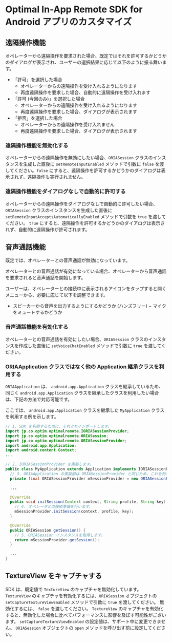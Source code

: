 # Optimal In-App Remote SDK for Android アプリのカスタマイズ

## 遠隔操作機能
オペレーターから遠隔操作を要求された場合、既定ではそれを許可するかどうかのダイアログが表示され、ユーザーの選択結果に応じて以下のように振る舞います。

  - 「許可」を選択した場合
    - オペレーターからの遠隔操作を受け入れるようになります
    - 再度遠隔操作を要求した場合、自動的に遠隔操作を受け入れます
  - 「許可 (今回のみ)」を選択した場合
    - オペレーターからの遠隔操作を受け入れるようになります
    - 再度遠隔操作を要求した場合、ダイアログが表示されます
  - 「拒否」を選択した場合
    - オペレーターからの遠隔操作を受け入れません
    - 再度遠隔操作を要求した場合、ダイアログが表示されます

### 遠隔操作機能を無効化する
オペレーターからの遠隔操作を無効にしたい場合、`ORIASession` クラスのインスタンスを生成した直後に `setRemoteInputEnabled` メソッドで引数に `false` を渡してください。`false` にすると、遠隔操作を許可するかどうかのダイアログは表示されず、遠隔操作も実行されません。

### 遠隔操作機能をダイアログなしで自動的に許可する
オペレーターからの遠隔操作をダイアログなしで自動的に許可したい場合、`ORIASession` クラスのインスタンスを生成した直後に `setRemoteInputAcceptsAutomaticallyEnabled` メソッドで引数を `true` を渡してください。 `true` にすると、遠隔操作を許可するかどうかのダイアログは表示されず、自動的に遠隔操作が許可されます。

## 音声通話機能
既定では、オペレーターとの音声通話が無効になっています。

オペレーターとの音声通話が有効になっている場合、オペレーターから音声通話を要求されると音声通話を開始します。

ユーザーは、オペレーターとの接続中に表示されるアイコンをタップすると開くメニューから、必要に応じて以下を調整できます。

- スピーカーから音声を出力するようにするかどうか (ハンズフリー)
− マイクをミュートするかどうか

### 音声通話機能を有効化する
オペレーターとの音声通話を有効にしたい場合、`ORIASession` クラスのインスタンスを作成した直後に `setVoiceChatEnabled` メソッドで引数に `true` を渡してください。

### ORIAApplication クラスではなく他の Application 継承クラスを利用する
`ORIAApplication` は、 `android.app.Application` クラスを継承しているため、同じく `android.app.Application` クラスを継承したクラスを利用したい場合は、下記の方法で対応可能です。

ここでは、 `android.app.Application` クラスを継承した `MyApplication` クラスを利用する例を示します。

```MyApplication.java
// 1. SDK を利用するために、それぞれインポートします。
import jp.co.optim.optimalremote.IORIASessionProvider;
import jp.co.optim.optimalremote.ORIASession;
import jp.co.optim.optimalremote.ORIASessionProvider;
import android.app.Application;
import android.content.Context;
...

// 2. IORIASessionProvider を実装します。
public class MyApplication extends Application implements IORIASessionProvider {
  // 3. ORIAApplication の実装部は ORIASessionProvider と同じため、これを利用します。
  private final ORIASessionProvider mSessionProvider = new ORIASessionProvider();

  ...

  @Override
  public void initSession(Context context, String profile, String key) {
    // 4. オペレータとの接続準備を行います。
    mSessionProvider.initSession(context, profile, key);
  }

  @Override
  public ORIASession getSession() {
    // 5. ORIASession インスタンスを取得します。
    return mSessionProvider.getSession();
  }

  ...
}

```

## TextureView をキャプチャする
SDK は、既定値で `TextureView` のキャプチャを無効化しています。 `TextureView` のキャプチャを有効化するには、`ORIASession` オブジェクトの `setCaptureTextureViewEnabled` メソッドで引数に `true` を渡してください。
無効化するには、 `false` を渡してください。
`TextureView` のキャプチャを有効化すると、無効化した場合に比べてパフォーマンスに影響を及ぼす可能性がございます。
`setCaptureTextureViewEnabled` の設定値は、サポート中に変更できません。 `ORIASession` オブジェクトの `open` メソッドを呼び出す前に設定してください。
